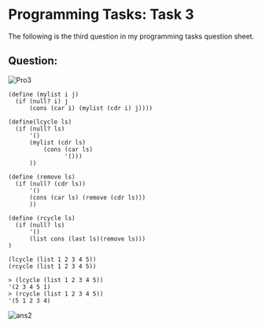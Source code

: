 # Programming Tasks: Task 3

The following is the third question in my programming tasks question sheet.

## Question:

![Pro3](https://imgur.com/rujExov.png "Pro task3")

```
(define (mylist i j)
  (if (null? i) j
      (cons (car i) (mylist (cdr i) j))))

(define(lcycle ls)
  (if (null? ls)
      '()
      (mylist (cdr ls)
          (cons (car ls)
                '()))
      ))

(define (remove ls)
  (if (null? (cdr ls))
      '()
      (cons (car ls) (remove (cdr ls)))
      ))

(define (rcycle ls)
  (if (null? ls)
      '()
      (list cons (last ls)(remove ls)))
)

(lcycle (list 1 2 3 4 5))
(rcycle (list 1 2 3 4 5))

> (lcycle (list 1 2 3 4 5))
'(2 3 4 5 1)
> (rcycle (list 1 2 3 4 5))
'(5 1 2 3 4)
```
![ans2](https://imgur.com/lyS95Fw.png "ans2")